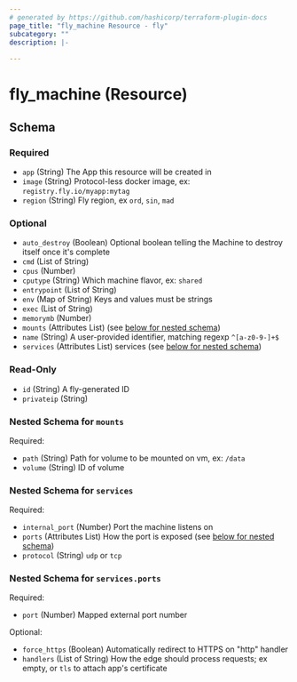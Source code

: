 ```yaml
---
# generated by https://github.com/hashicorp/terraform-plugin-docs
page_title: "fly_machine Resource - fly"
subcategory: ""
description: |-
  
---
```


# fly_machine (Resource)





<!-- schema generated by tfplugindocs -->
## Schema

### Required

- `app` (String) The App this resource will be created in
- `image` (String) Protocol-less docker image, ex: `registry.fly.io/myapp:mytag`
- `region` (String) Fly region, ex `ord`, `sin`, `mad`

### Optional

- `auto_destroy` (Boolean) Optional boolean telling the Machine to destroy itself once it's complete
- `cmd` (List of String)
- `cpus` (Number)
- `cputype` (String) Which machine flavor, ex: `shared`
- `entrypoint` (List of String)
- `env` (Map of String) Keys and values must be strings
- `exec` (List of String)
- `memorymb` (Number)
- `mounts` (Attributes List) (see [below for nested schema](#nestedatt--mounts))
- `name` (String) A user-provided identifier, matching regexp `^[a-z0-9-]+$`
- `services` (Attributes List) services (see [below for nested schema](#nestedatt--services))

### Read-Only

- `id` (String) A fly-generated ID
- `privateip` (String)

<a id="nestedatt--mounts"></a>
### Nested Schema for `mounts`

Required:

- `path` (String) Path for volume to be mounted on vm, ex: `/data`
- `volume` (String) ID of volume


<a id="nestedatt--services"></a>
### Nested Schema for `services`

Required:

- `internal_port` (Number) Port the machine listens on
- `ports` (Attributes List) How the port is exposed (see [below for nested schema](#nestedatt--services--ports))
- `protocol` (String) `udp` or `tcp`

<a id="nestedatt--services--ports"></a>
### Nested Schema for `services.ports`

Required:

- `port` (Number) Mapped external port number

Optional:

- `force_https` (Boolean) Automatically redirect to HTTPS on "http" handler
- `handlers` (List of String) How the edge should process requests; ex empty, or `tls` to attach app's certificate
